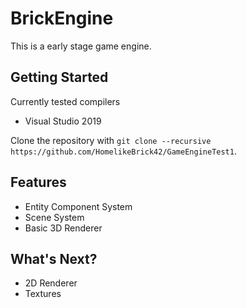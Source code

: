 # BrickEngine
This is a early stage game engine.
## Getting Started
Currently tested compilers
  - Visual Studio 2019

Clone the repository with `git clone --recursive https://github.com/HomelikeBrick42/GameEngineTest1`.

## Features
  - Entity Component System
  - Scene System
  - Basic 3D Renderer

## What's Next?
  - 2D Renderer
  - Textures
